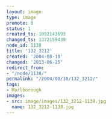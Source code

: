 ```yaml
---
layout: image
type: image
promote: 0
status: 1
created_ts: 1092143693
changed_ts: 1372159439
node_id: 1138
title: '132_3212'
created: '2004-08-10'
changed: '2013-06-25'
redirect_from:
- "/node/1138/"
permalink: "/2004/08/10/132_3212/"
tags:
- Marlborough
images:
- src: image/images/132_3212-1138.jpg
  name: 132_3212-1138.jpg
---
```


